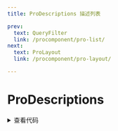 ```yaml
---
title: ProDescriptions 描述列表

prev:
  text: QueryFilter
  link: /procomponent/pro-list/
next:
  text: ProLayout
  link: /procomponent/pro-layout/

---
```



<script setup>
import ListIndex from './list-index.vue'
</script>

# ProDescriptions


<ClientOnly>
  <ListIndex />
</ClientOnly>

<details>
<summary>查看代码</summary>

<<< @/procomponent/pro-descriptions/list-index.vue
</details>
